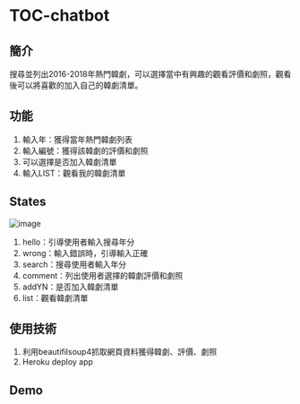 # TOC-chatbot

## 簡介
搜尋並列出2016-2018年熱門韓劇，可以選擇當中有興趣的觀看評價和劇照，觀看後可以將喜歡的加入自己的韓劇清單。

## 功能
1. 輸入年：獲得當年熱門韓劇列表
2. 輸入編號：獲得該韓劇的評價和劇照
3. 可以選擇是否加入韓劇清單
3. 輸入LIST：觀看我的韓劇清單

## States
![image](https://github.com/di-yuan/toc-pro/blob/master/fsm.png)
1. hello：引導使用者輸入搜尋年分
2. wrong：輸入錯誤時，引導輸入正確
3. search：搜尋使用者輸入年分
4. comment：列出使用者選擇的韓劇評價和劇照
5. addYN：是否加入韓劇清單
6. list：觀看韓劇清單

## 使用技術
1. 利用beautifilsoup4抓取網頁資料獲得韓劇、評價、劇照
2. Heroku deploy app

## Demo
